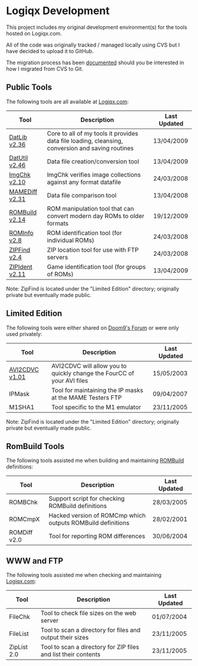 # Logiqx Development

This project includes my original development environment(s) for the tools hosted on Logiqx.com.

All of the code was originally tracked / managed locally using CVS but I have decided to upload it to GitHub.

The migration process has been [documented](Migration.md) should you be interested in how I migrated from CVS to Git.



## Public Tools

The following tools are all available at [Logiqx.com](http://www.logiqx.com/Tools/):

| Tool                                                    | Description                                                  | Last Updated |
| ------------------------------------------------------- | ------------------------------------------------------------ | ------------ |
| [DatLib v2.36](http://www.logiqx.com/Tools/DatLib/)     | Core to all of my tools it provides data file loading, cleansing, conversion and saving routines | 13/04/2009   |
| [DatUtil v2.46](http://www.logiqx.com/Tools/DatUtil/)   | Data file creation/conversion tool                           | 13/04/2009   |
| [ImgChk v2.10](http://www.logiqx.com/Tools/ImgChk/)     | ImgChk verifies image collections against any format datafile | 24/03/2008   |
| [MAMEDiff v2.31](http://www.logiqx.com/Tools/MAMEDiff/) | Data file comparison tool                                    | 13/04/2008   |
| [ROMBuild v2.14](http://www.logiqx.com/Tools/ROMBuild/) | ROM manipulation tool that can convert modern day ROMs to older formats | 19/12/2009   |
| [ROMInfo v2.8](http://www.logiqx.com/Tools/ROMInfo/)    | ROM identification tool (for individual ROMs)                | 24/03/2008   |
| [ZIPFind v2.4](http://www.logiqx.com/Tools/ZIPFind/)    | ZIP location tool for use with FTP servers                   | 24/03/2008   |
| [ZIPIdent v2.11](http://www.logiqx.com/Tools/ZIPIdent/) | Game identification tool (for groups of ROMs)                | 13/04/2009   |

Note: ZipFind is located under the "Limited Edition" directory; originally private but eventually made public.



## Limited Edition

The following tools were either shared on [Doom9's Forum](https://forum.doom9.org/) or were only used privately:

| Tool                                                    | Description                                                  | Last Updated |
| ------------------------------------------------------- | ------------------------------------------------------------ | ------------ |
| [AVI2CDVC v1.01](http://www.logiqx.com/Tools/AVI2CDVC/) | AVI2CDVC will allow you to quickly change the FourCC of your AVI files | 15/05/2003   |
| IPMask                                                  | Tool for maintaining the IP masks at the MAME Testers FTP    | 09/04/2007   |
| M1SHA1                                                  | Tool specific to the M1 emulator                             | 23/11/2005   |

Note: ZipFind is located under the "Limited Edition" directory; originally private but eventually made public.



## RomBuild Tools

The following tools assisted me when building and maintaining [ROMBuild](http://www.logiqx.com/Tools/ROMBuild/) definitions:

| Tool         | Description                                                 | Last Updated |
| ------------ | ----------------------------------------------------------- | ------------ |
| ROMBChk      | Support script for checking ROMBuild definitions            | 28/03/2005   |
| ROMCmpX      | Hacked version of ROMCmp which outputs ROMBuild definitions | 28/02/2001   |
| ROMDiff v2.0 | Tool for reporting ROM differences                          | 30/06/2004   |



## WWW and FTP

The following tools assisted me when checking and maintaining [Logiqx.com](http://www.logiqx.com):

| Tool        | Description                                                  | Last Updated |
| ----------- | ------------------------------------------------------------ | ------------ |
| FileChk     | Tool to check file sizes on the web server                   | 01/07/2004   |
| FileList    | Tool to scan a directory for files and output their sizes    | 23/11/2005   |
| ZipList 2.0 | Tool to scan a directory for ZIP files and list their contents | 23/11/2005   |